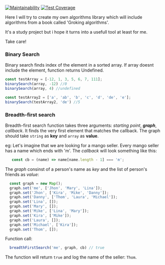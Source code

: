 [![Maintainability](https://api.codeclimate.com/v1/badges/8b8d7e2467ca7fc16fb8/maintainability)](https://codeclimate.com/github/nofacez/algorithms/maintainability)
[![Test Coverage](https://api.codeclimate.com/v1/badges/8b8d7e2467ca7fc16fb8/test_coverage)](https://codeclimate.com/github/nofacez/algorithms/test_coverage)

Here I will try to create my own algorithms library which will include algorithms from a book called 'Groking algorithms'. 

It's a study project but i hope it turns into a usefull tool at least for me.

Take care!

### Binary Search

Binary search finds index of the element in a sorted array. If array doesnt include the element, function returns Undefined.

```js
const testArray = [-12, 1, 3, 5, 6, 7, 111];
binarySearch(array, -12) //0
binarySearch(array, 4) //undefined

const testArray2 = ['a', 'ab', 'b', 'c', 'd', 'de', 'e'];
binarySearch(testArray2, 'de') //5
```
###  Breadth-first search

Breadth-first search function takes three arguments: _starting point_, ***graph***, _callback_. It finds the very first element that matches the callback. The graph should take `string` as **key** and `array` as **value**.

eg:
Let's imagine that we are looking for a mango seller. Every mango seller has a name which ends with 'm'.
The _callback_ will look something like this:
```js
   const cb = (name) => name[name.length - 1] === 'm';
```
The _graph_ consinst of a person's name as *key* and the list of person's friends as *value*:
```js
  const graph = new Map();
  graph.set('me', ['Jhon', 'Mary', 'Lina']);
  graph.set('Jhon', ['Kira', 'Mike', 'Danny']);
  graph.set('Danny', ['Thom', 'Laura', 'Michael']);
  graph.set('Lina', []);
  graph.set('Mary', []);
  graph.set('Mike', ['Lina', 'Mary']);
  graph.set('Kira', ['Mike']);
  graph.set('Laura', []);
  graph.set('Michael', ['Kira']);
  graph.set('Thom', []);
```
Function call: 
```js
  breadthFirstSearch('me', graph, cb) // true
```
The function will return `true` and log the name of the seller: `Thom`.